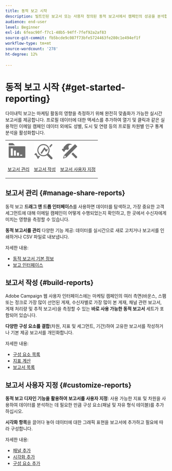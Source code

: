 ```yaml
---
title: 동적 보고 시작
description: 빌트인된 보고서 또는 사용자 정의된 동적 보고서에서 캠페인의 성공을 분석합니다.
audience: end-user
level: Beginner
exl-id: 6feac90f-f7c1-48b5-94ff-7fef92a2af83
source-git-commit: fb5bcde9c087f73bfe5724463fe280c1e494ef1f
workflow-type: tm+mt
source-wordcount: '278'
ht-degree: 12%

---
```


# 동적 보고 시작 {#get-started-reporting}

다이내믹 보고는 마케팅 활동의 영향을 측정하기 위해 완전히 맞춤화가 가능한 실시간 보고서를 제공합니다. 프로필 데이터에 대한 액세스를 추가하여 열기 및 클릭과 같은 실용적인 이메일 캠페인 데이터 외에도 성별, 도시 및 연령 등의 프로필 차원별 인구 통계 분석을 활성화합니다.

<table>
<tr>
<td><img src="assets/do-not-localize/icon_manage.svg" width="60px"><p><a href="#manage-share-reports">보고서 관리</a></p></td><td><img src="assets/do-not-localize/icon_build.svg" width="60px"><p><a href="#build-reports">보고서 작성</a></p></td><td><img src="assets/do-not-localize/icon_customize.svg" width="60px"><p><a href="#customize-reports">보고서 사용자 지정</a></p></td></tr>
</table>

## 보고서 관리 {#manage-share-reports}

동적 보고 **드래그 앤 드롭 인터페이스**&#x200B;를 사용하면 데이터를 탐색하고, 가장 중요한 고객 세그먼트에 대해 이메일 캠페인이 어떻게 수행되었는지 확인하고, 한 곳에서 수신자에게 미치는 영향을 측정할 수 있습니다.

**동적 보고서를 관리** 다양한 기능 제공: 데이터를 실시간으로 새로 고치거나 보고서를 인쇄하거나 CSV 파일로 내보냅니다.

자세한 내용:

* [동적 보고서 기본 정보](about-dynamic-reports.md)
* [보고 인터페이스](reporting-interface.md)

## 보고서 작성 {#build-reports}

Adobe Campaign 웹 사용자 인터페이스에는 마케팅 캠페인의 여러 측면(바운스, 스팸 또는 정크로 가장 많이 선언된 게재, 수신자별로 가장 많이 본 게재, 채널 관련 보고서, 게재 처리량 및 추적 보고서)을 측정할 수 있는 **바로 사용 가능한 동적 보고서** 세트가 포함되어 있습니다.

**다양한 구성 요소를 결합**(차원, 지표 및 세그먼트, 기간)하여 고유한 보고서를 작성하거나 기본 제공 보고서를 개인화합니다.

자세한 내용:

* [구성 요소 목록](list-of-components.md)
* [지표 계산](indicator-calculation.md)
* [보고서 목록](defining-the-report-period.md)

## 보고서 사용자 지정 {#customize-reports}

**동적 보고 디자인 기능을 활용하여 보고서를 사용자 지정**: 사용 가능한 지표 및 차원을 사용하여 데이터를 분석하는 데 필요한 만큼 구성 요소(패널 및 자유 형식 테이블)를 추가하십시오.

**시각화 항목**&#x200B;을 끌어다 놓아 데이터에 대한 그래픽 표현을 보고서에 추가하고 필요에 따라 구성합니다.

자세한 내용:

* [패널 추가](adding-panels.md)
* [시각화 추가](adding-visualizations.md)
* [구성 요소 추가](adding-components.md)
